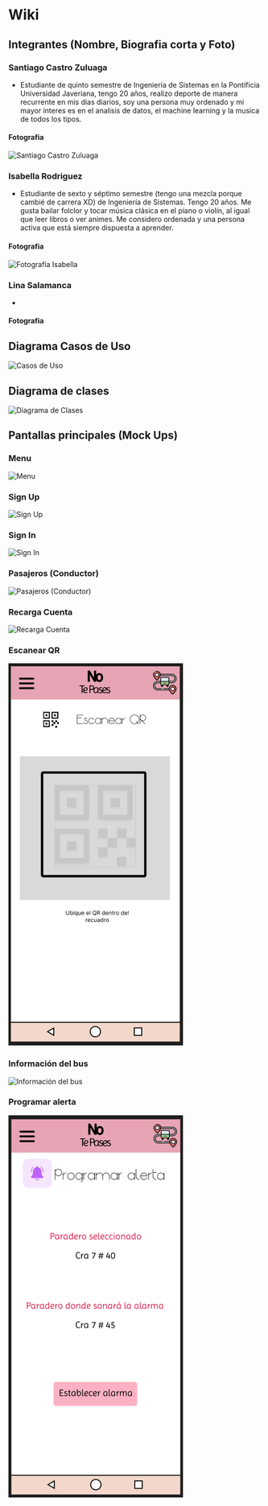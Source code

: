 # Wiki

## Integrantes (Nombre, Biografia corta y Foto)

### Santiago Castro Zuluaga
- Estudiante de quinto semestre de Ingenieria de Sistemas en la Pontificia Universidad Javeriana, tengo 20 años, realizo deporte de manera recurrente en mis dias diarios, soy una persona muy ordenado y mi mayor interes es en el analisis de datos, el machine learning y la musica de todos los tipos.
#### Fotografia
![Santiago Castro Zuluaga](https://github.com/Intro-CompuMovil/No-te-pases/assets/117325532/9c27dc3d-9c44-4478-a69e-57e6a7a28a40)


### Isabella Rodriguez
- Estudiante de sexto y séptimo semestre (tengo una mezcla porque cambié de carrera XD) de Ingeniería de Sistemas. Tengo 20 años. Me gusta bailar folclor y tocar música clásica en el piano o violín, al igual que leer libros o ver animes. Me considero ordenada y una persona activa que está siempre dispuesta a aprender.

#### Fotografia
![Fotografía Isabella](https://github.com/Intro-CompuMovil/No-te-pases/assets/141599762/c2a03d33-cf17-468f-8d44-fb61d9127a56)

### Lina Salamanca
- 

#### Fotografia


## Diagrama Casos de Uso
![Casos de Uso](https://github.com/Intro-CompuMovil/No-te-pases/assets/117325532/1823254b-43f0-4998-85d2-e8a7acac282a)

## Diagrama de clases
![Diagrama de Clases](https://github.com/Intro-CompuMovil/No-te-pases/assets/117325532/7482b53f-d7ba-4faa-a9e5-e607093fc97a)

## Pantallas principales (Mock Ups)
### Menu
![Menu](https://github.com/Intro-CompuMovil/No-te-pases/assets/117325532/0ee31576-2de4-429a-8e27-e3c9bd6a122c)

### Sign Up
![Sign Up](https://github.com/Intro-CompuMovil/No-te-pases/assets/117325532/1c7d4b5a-7882-4081-b136-d47dee3b737e)

### Sign In
![Sign In](https://github.com/Intro-CompuMovil/No-te-pases/assets/117325532/0bf221c3-0521-4069-a67d-eaf32116394b)

### Pasajeros (Conductor)
![Pasajeros (Conductor)](https://github.com/Intro-CompuMovil/No-te-pases/assets/117325532/f0cf4e7b-7486-4daf-8c28-90bfbdf7cc7c)

### Recarga Cuenta
![Recarga Cuenta](https://github.com/Intro-CompuMovil/No-te-pases/assets/117325532/feacfd0a-598b-4135-93e1-6ac6e74055f8)

### Escanear QR
![Escanerar QR](https://github.com/Intro-CompuMovil/No-te-pases/blob/main/Proyecto/Fotografias/Pantalla%20Escanear%20QR.png)
### Información del bus
![Información del bus](https://github.com/Intro-CompuMovil/No-te-pases/blob/main/Proyecto/Fotografias/Pantalla%20Informaci%C3%B3n%20bus.png)
### Programar alerta
![Programar alerta](https://github.com/Intro-CompuMovil/No-te-pases/blob/main/Proyecto/Fotografias/Pantalla%20Establecer%20Alarma.png)
